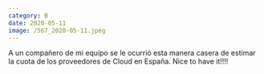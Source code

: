 ```yaml
--- 
category: B 
date: 2020-05-11 
image: /567_2020-05-11.jpeg 
--- 
```


A un compañero de mi equipo se le ocurrió esta manera casera de estimar la cuota de los proveedores de Cloud en España. Nice to have it!!!!